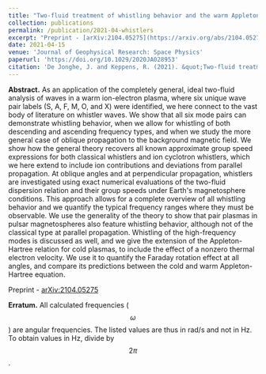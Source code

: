 ```yaml
---
title: "Two‐fluid treatment of whistling behavior and the warm Appleton‐Hartree extension"
collection: publications
permalink: /publication/2021-04-whistlers
excerpt: "Preprint - [arXiv:2104.05275](https://arxiv.org/abs/2104.05275)"
date: 2021-04-15
venue: 'Journal of Geophysical Research: Space Physics'
paperurl: 'https://doi.org/10.1029/2020JA028953'
citation: 'De Jonghe, J. and Keppens, R. (2021). &quot;Two‐fluid treatment of whistling behavior and the warm Appleton‐Hartree extension.&quot; <i>J. Geophys. Res. Space Phys</i>. 126, e2020JA028953.'
---
```


__Abstract.__ As an application of the completely general, ideal two-fluid analysis of waves in a warm ion-electron plasma, where six unique wave pair labels (S, A, F, M, O, and X) were identified, we here connect to the vast body of literature on whistler waves. We show that all six mode pairs can demonstrate whistling behavior, when we allow for whistling of both descending and ascending frequency types, and when we study the more general case of oblique propagation to the background magnetic field. We show how the general theory recovers all known approximate group speed expressions for both classical whistlers and ion cyclotron whistlers, which we here extend to include ion contributions and deviations from parallel propagation. At oblique angles and at perpendicular propagation, whistlers are investigated using exact numerical evaluations of the two-fluid dispersion relation and their group speeds under Earth's magnetosphere conditions. This approach allows for a complete overview of all whistling behavior and we quantify the typical frequency ranges where they must be observable. We use the generality of the theory to show that pair plasmas in pulsar magnetospheres also feature whistling behavior, although not of the classical type at parallel propagation. Whistling of the high-frequency modes is discussed as well, and we give the extension of the Appleton-Hartree relation for cold plasmas, to include the effect of a nonzero thermal electron velocity. We use it to quantify the Faraday rotation effect at all angles, and compare its predictions between the cold and warm Appleton-Hartree equation.

Preprint - [arXiv:2104.05275](https://arxiv.org/abs/2104.05275)

__Erratum.__ All calculated frequencies ($$\omega$$) are angular frequencies. The listed values are thus in rad/s and not in Hz. To obtain values in Hz, divide by $$2\pi$$.